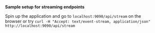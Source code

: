 **Sample setup for streaming endpoints**

Spin up the application and go to `localhost:9090/api/stream` on the browser or try `curl -H "Accept: text/event-stream, application/json" http://localhost:9090/api/stream`
